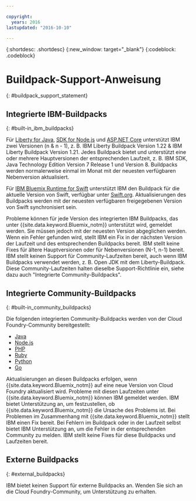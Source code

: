 ```yaml
---

copyright:
  years: 2016
lastupdated: "2016-10-10"

---
```


{:shortdesc: .shortdesc}
{:new_window: target="_blank"}
{:codeblock: .codeblock}

# Buildpack-Support-Anweisung
{: #buildpack_support_statement}


## Integrierte IBM-Buildpacks
{: #built-in_ibm_buildpacks}

Für [Liberty for Java](/docs/runtimes/liberty/index.html), [SDK for Node.js](/docs/runtimes/nodejs/index.html) und [ASP.NET Core](/docs/runtimes/dotnet/index.html) unterstützt IBM zwei Versionen (n & n - 1), z. B. IBM Liberty Buildpack Version 1.22 & IBM Liberty Buildpack Version 1.21. Jedes Buildpack bietet und unterstützt eine oder mehrere Hauptversionen der entsprechenden Laufzeit, z. B. IBM SDK, Java Technology Edition Version 7 Release 1 und Version 8. Buildpacks werden normalerweise einmal im Monat mit der neuesten verfügbaren Nebenversion aktualisiert. 

Für [IBM Bluemix Runtime for Swift](/docs/runtimes/swift/index.html) unterstützt IBM den Buildpack für die aktuelle Version von Swift, verfügbar unter [Swift.org](http://swift.org). Aktualisierungen des Buildpacks werden mit der neuesten verfügbaren freigegebenen Version von Swift synchronisiert sein.

Probleme können für jede Version des integrierten IBM Buildpacks, das unter {{site.data.keyword.Bluemix_notm}} unterstützt wird, gemeldet werden. Sie müssen jedoch mit der neuesten Version abgeglichen werden. Wenn ein Fehler gefunden wird, stellt IBM ein Fix in der nächsten Version der Laufzeit und des entsprechenden Buildpacks bereit. IBM stellt keine Fixes für ältere Hauptversionen oder für Nebenversionen (N-1, n-1) bereit. IBM stellt keinen Support für Community-Laufzeiten bereit, auch wenn IBM Buildpacks verwendet werden, z. B. Open JDK mit dem Liberty-Buildpack. Diese Community-Laufzeiten halten dieselbe Support-Richtlinie ein, siehe dazu auch "Integrierte Community-Buildpacks".

## Integrierte Community-Buildpacks
{: #built-in_community_buildpacks}

Die folgenden integrierten Community-Buildpacks werden von der Cloud Foundry-Community bereitgestellt:

* [Java](/docs/runtimes/tomcat/index.html)
* [Node.js](https://github.com/cloudfoundry/nodejs-buildpack)
* [PHP](/docs/runtimes/php/index.html)
* [Ruby](/docs/runtimes/ruby/index.html)
* [Python](/docs/runtimes/python/index.html)
* [Go](/docs/runtimes/go/index.html)

Aktualisierungen an diesen Buildpacks erfolgen, wenn {{site.data.keyword.Bluemix_notm}} auf eine neue Version von Cloud Foundry aktualisiert wird. Probleme mit diesen Laufzeiten unter {{site.data.keyword.Bluemix_notm}} können IBM gemeldet werden. IBM bietet Unterstützung an, um festzustellen, ob {{site.data.keyword.Bluemix_notm}} die Ursache des Problems ist. Bei Problemen im Zusammenhang mit {{site.data.keyword.Bluemix_notm}} stellt IBM einen Fix bereit. Bei Fehlern im Buildpack oder in der Laufzeit selbst bietet IBM Unterstützung an, um die Fehler in der entsprechenden Community zu melden. IBM stellt keine Fixes für diese Buildpacks und Laufzeiten bereit.

## Externe Buildpacks
{: #external_buildpacks}


IBM bietet keinen Support für externe Buildpacks an. Wenden Sie sich an die Cloud Foundry-Community, um Unterstützung zu erhalten.
